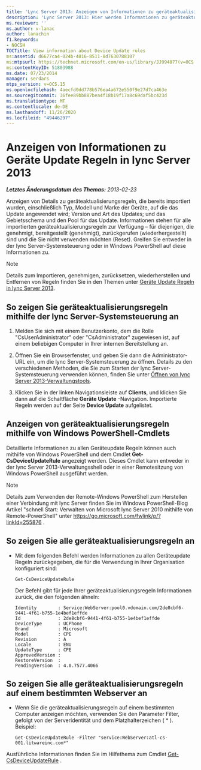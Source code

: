 ```yaml
---
title: 'Lync Server 2013: Anzeigen von Informationen zu geräteaktualisierungsregeln'
description: 'Lync Server 2013: Hier werden Informationen zu geräteaktualisierungsregeln angezeigt.'
ms.reviewer: ''
ms.author: v-lanac
author: lanachin
f1.keywords:
- NOCSH
TOCTitle: View information about Device Update rules
ms:assetid: d6677ca4-024b-4816-8511-8d7630788107
ms:mtpsurl: https://technet.microsoft.com/en-us/library/JJ994077(v=OCS.15)
ms:contentKeyID: 51803988
ms.date: 07/23/2014
manager: serdars
mtps_version: v=OCS.15
ms.openlocfilehash: 4aecfd0dd778b576ea4a672e550f9e27d7ca463e
ms.sourcegitcommit: 36fee89bb887bea4f18b19f17a8c69daf5bc423d
ms.translationtype: MT
ms.contentlocale: de-DE
ms.lasthandoff: 11/26/2020
ms.locfileid: "49446297"
---
```

# <a name="view-information-about-device-update-rules-in-lync-server-2013"></a>Anzeigen von Informationen zu Geräte Update Regeln in lync Server 2013

<div data-xmlns="http://www.w3.org/1999/xhtml">

<div class="topic" data-xmlns="http://www.w3.org/1999/xhtml" data-msxsl="urn:schemas-microsoft-com:xslt" data-cs="https://msdn.microsoft.com/">

<div data-asp="https://msdn2.microsoft.com/asp">



</div>

<div id="mainSection">

<div id="mainBody">

<span> </span>

_**Letztes Änderungsdatum des Themas:** 2013-02-23_

Anzeigen von Details zu geräteaktualisierungsregeln, die bereits importiert wurden, einschließlich Typ, Modell und Marke der Geräte, auf die das Update angewendet wird; Version und Art des Updates; und das Gebietsschema und den Pool für das Update. Informationen stehen für alle importierten geräteaktualisierungsregeln zur Verfügung – für diejenigen, die genehmigt, bereitgestellt (genehmigt), zurückgerufen (wiederhergestellt) sind und die Sie nicht verwenden möchten (Reset). Greifen Sie entweder in der lync Server-Systemsteuerung oder in Windows PowerShell auf diese Informationen zu.

<div>


> [!NOTE]  
> Details zum Importieren, genehmigen, zurücksetzen, wiederherstellen und Entfernen von Regeln finden Sie in den Themen unter <A href="lync-server-2013-device-update-rules.md">Geräte Update Regeln in lync Server 2013</A>.



</div>

<div>

## <a name="to-view-device-update-rules-by-using-lync-server-control-panel"></a>So zeigen Sie geräteaktualisierungsregeln mithilfe der lync Server-Systemsteuerung an

1.  Melden Sie sich mit einem Benutzerkonto, dem die Rolle "CsUserAdministrator" oder "CsAdministrator" zugewiesen ist, auf einem beliebigen Computer in Ihrer internen Bereitstellung an.

2.  Öffnen Sie ein Browserfenster, und geben Sie dann die Administrator-URL ein, um die lync Server-Systemsteuerung zu öffnen. Details zu den verschiedenen Methoden, die Sie zum Starten der lync Server-Systemsteuerung verwenden können, finden Sie unter [Öffnen von lync Server 2013-Verwaltungstools](lync-server-2013-open-lync-server-administrative-tools.md).

3.  Klicken Sie in der linken Navigationsleiste auf **Clients**, und klicken Sie dann auf die Schaltfläche **Geräte Update** -Navigation. Importierte Regeln werden auf der Seite **Device Update** aufgelistet.

</div>

<div>

## <a name="viewing-device-update-rules-by-using-windows-powershell-cmdlets"></a>Anzeigen von geräteaktualisierungsregeln mithilfe von Windows PowerShell-Cmdlets

Detaillierte Informationen zu allen Geräteupdate Regeln können auch mithilfe von Windows PowerShell und dem Cmdlet **Get-CsDeviceUpdateRule** angezeigt werden. Dieses Cmdlet kann entweder in der lync Server 2013-Verwaltungsshell oder in einer Remotesitzung von Windows PowerShell ausgeführt werden.

<div>


> [!NOTE]  
> Details zum Verwenden der Remote-Windows PowerShell zum Herstellen einer Verbindung mit lync Server finden Sie im Windows PowerShell-Blog Artikel "schnell Start: Verwalten von Microsoft lync Server 2010 mithilfe von Remote-PowerShell" unter <A href="https://go.microsoft.com/fwlink/p/?linkid=255876">https://go.microsoft.com/fwlink/p/?linkId=255876</A> .



</div>

<div>

## <a name="to-view-all-your-device-update-rules"></a>So zeigen Sie alle geräteaktualisierungsregeln an

  - Mit dem folgenden Befehl werden Informationen zu allen Geräteupdate Regeln zurückgegeben, die für die Verwendung in Ihrer Organisation konfiguriert sind:
    
        Get-CsDeviceUpdateRule
    
    Der Befehl gibt für jede Ihrer geräteaktualisierungsregeln Informationen zurück, die den folgenden ähneln:
    
        Identity        : Service:WebServer:pool0.vdomain.com/2de8cbf6-9441-4f61-b755-1e4bef1effde
        Id              : 2de8cbf6-9441-4f61-b755-1e4bef1effde
        DeviceType      : UCPhone
        Brand           : Microsoft
        Model           : CPE
        Revision        : A
        Locale          : ENU
        UpdateType      : CPE
        ApprovedVersion :
        RestoreVersion  :
        PendingVersion  : 4.0.7577.4066

</div>

<div>

## <a name="to-view-all-the-device-update-rules-on-a-specific-web-server"></a>So zeigen Sie alle geräteaktualisierungsregeln auf einem bestimmten Webserver an

  - Wenn Sie die geräteaktualisierungsregeln auf einem bestimmten Computer anzeigen möchten, verwenden Sie den Parameter Filter, gefolgt von der Serveridentität und dem Platzhalterzeichen ( \* ). Beispiel:
    
        Get-CsDeviceUpdateRule -Filter "service:WebServer:atl-cs-001.litwareinc.com*"

</div>

Ausführliche Informationen finden Sie im Hilfethema zum Cmdlet [Get-CsDeviceUpdateRule](https://docs.microsoft.com/powershell/module/skype/Get-CsDeviceUpdateRule) .

</div>

</div>

<span> </span>

</div>

</div>

</div>

